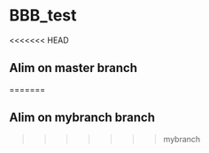 # BBB_test

<<<<<<< HEAD
## Alim on master branch
=======
## Alim on mybranch branch 
>>>>>>> mybranch
